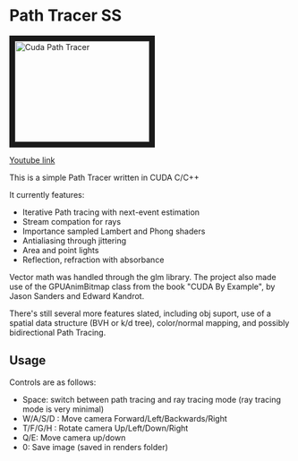 # Path Tracer SS

<a href="http://www.youtube.com/watch?feature=player_embedded&v=Hrlhny0T6kw-7Z0
" target="_blank"><img src="http://img.youtube.com/vi/Hrlhny0T6kw/hqdefault.jpg" 
alt="Cuda Path Tracer" width="240" height="180" border="10" /></a>

[Youtube link](http://www.youtube.com/watch?feature=player_embedded&v=Hrlhny0T6kw-7Z0)

This is a simple Path Tracer written in CUDA C/C++

It currently features:

* Iterative Path tracing with next-event estimation
* Stream compation for rays
* Importance sampled Lambert and Phong shaders
* Antialiasing through jittering
* Area and point lights
* Reflection, refraction with absorbance

Vector math was handled through the glm library.  The project also made use of the GPUAnimBitmap class from the book "CUDA By Example", by Jason Sanders and Edward Kandrot.

There's still several more features slated, including obj suport, use of a spatial data structure (BVH or k/d tree), color/normal mapping, and possibly bidirectional Path Tracing.

## Usage

Controls are as follows:

* Space: switch between path tracing and ray tracing mode (ray tracing mode is very minimal)
* W/A/S/D : Move camera Forward/Left/Backwards/Right
* T/F/G/H : Rotate camera Up/Left/Down/Right
* Q/E: Move camera up/down
* 0: Save image (saved in renders folder)
